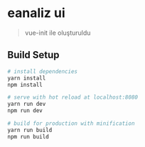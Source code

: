 # eanaliz ui

> vue-init ile oluşturuldu

## Build Setup

``` bash
# install dependencies
yarn install
npm install

# serve with hot reload at localhost:8080
yarn run dev
npm run dev

# build for production with minification
yarn run build
npm run build
